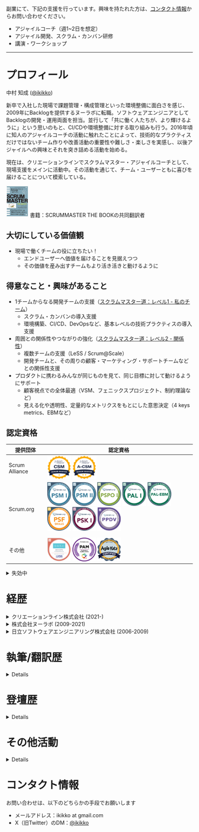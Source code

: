 副業にて、下記の支援を行っています。興味を持たれた方は、[コンタクト情報](#コンタクト情報)からお問い合わせください。

- アジャイルコーチ（週1~2日を想定）
- アジャイル開発、スクラム・カンバン研修
- 講演・ワークショップ

---

# プロフィール
中村 知成 ([@ikikko](https://x.com/ikikko))

新卒で入社した現場で課題管理・構成管理といった環境整備に面白さを感じ、2009年にBacklogを提供するヌーラボに転職。ソフトウェアエンジニアとしてBacklogの開発・運用両面を担当。並行して「共に働く人たちが、より輝けるように」という思いのもと、CI/CDや環境整備に対する取り組みも行う。2016年頃に知人のアジャイルコーチの活動に触れたことによって、技術的なプラクティスだけではないチーム作りや改善活動の重要性や難しさ・楽しさを実感し、以後アジャイルへの興味とそれを突き詰める活動を始める。

現在は、クリエーションラインでスクラムマスター・アジャイルコーチとして、現場支援をメインに活動中。その活動を通じて、チーム・ユーザーともに喜びを届けることについて模索している。

<a href="https://www.amazon.co.jp/dp/B08CRMPQL8" target="_blank"><img src="./image/book/SCRUMMASTER%20THE%20BOOK.jpeg" width="60px" /></a> 書籍：SCRUMMASTER THE BOOKの共同翻訳者

## 大切にしている価値観
* 現場で働くチームの役に立ちたい！
  * エンドユーザーへ価値を届けることを見据えつつ
  * その価値を産み出すチームもより活き活きと動けるように

## 得意なこと・興味があること
* 1チームからなる開発チームの支援（[スクラムマスター道：レベル1 - 私のチーム](https://speakerdeck.com/kawaguti/10years-in-agile-coach?slide=26)）
  * スクラム・カンバンの導入支援
  * 環境構築、CI/CD、DevOpsなど、基本レベルの技術プラクティスの導入支援
* 周囲との関係性やつながりの強化（[スクラムマスター道：レベル2 - 関係性](https://speakerdeck.com/kawaguti/10years-in-agile-coach?slide=26)）
  * 複数チームの支援（LeSS / Scrum@Scale）
  * 開発チームと、その周りの顧客・マーケティング・サポートチームなどとの関係性支援
* プロダクトに携わるみんなが同じものを見て、同じ目標に対して動けるようにサポート
  * 顧客視点での全体最適（VSM、フェニックスプロジェクト、制約理論など） 
  * 見える化や透明性、定量的なメトリクスをもとにした意思決定（4 keys metrics、EBMなど）

<!-- 
## 一緒に働きたいチーム
一緒に働く人たちに、役立ってるなあと求められる現場がいい。

* 自分なりのやり方もってるより、まだまだこれからな現場
* ただし、アジャイルな方向に向かいたい！と思ってる現場
  * 単一チームからやるのが王道だけど
  * そろそろ複数チームや周辺に広げていきたい、って思ってる現場もあり
    * そして、そっちの方が、スクラムマスターやコーチの需要は多くなりそう
* いまのところ、業界やサービスについては、そこまでこだわってはいない
-->

## 認定資格

|提供団体|認定資格|
|-------|------|
| Scrum Alliance | [<img src="./image/certification/csm.png" width="64px" />](https://www.scrumalliance.org/get-certified/scrum-master-track/certified-scrummaster) [<img src="./image/certification/advcsm.png" width="64px" />](https://www.scrumalliance.org/get-certified/scrum-master-track/advanced-certified-scrummaster) |
| Scrum.org | [<img src="./image/certification/psmi.png" width="64px" />](https://www.scrum.org/assessments/professional-scrum-master-i-certification) [<img src="./image/certification/psmii.png" width="64px" />](https://www.scrum.org/assessments/professional-scrum-master-ii-certification) [<img src="./image/certification/pspoi.png" width="64px" />](https://www.scrum.org/assessments/professional-scrum-product-owner-i-certification) [<img src="./image/certification/pali.png" width="64px" />](https://www.scrum.org/assessments/professional-agile-leadership-certification) [<img src="./image/certification/pal-ebm.png" width="64px" />](https://www.scrum.org/assessments/professional-agile-leadership-evidence-based-management-certification) [<img src="./image/certification/psfs.png" width="64px" style="padding-bottom: 10px;" />](https://www.scrum.org/assessments/professional-scrum-facilitation-skills-certification) [<img src="./image/certification/pski.png" width="64px" style="padding-bottom: 10px;" />](https://www.scrum.org/assessments/professional-scrum-with-kanban-certification) [<img src="./image/certification/ppdv.png" width="64px" style="padding-bottom: 10px;" />](https://www.scrum.org/assessments/professional-product-discovery-and-validation-certification)|
| その他 | [<img src="./image/certification/devops-fundamentals.png" width="64px" />](https://www.devopsagileskills.org/certifications/dasa-devops-fundamentals/) [<img src="./image/certification/pam.webp" width="64px" />](https://prokanban.org/professional-applied-metrics/) [<img src="./image/certification/akpf.png" width="64px" />](https://agilekata.jp/) |


<details>
<summary>失効中</summary>

|認定資格|
|------|
| [<img src="./image/certification/rsasp.png" width="64px" />](https://www.scruminc.com/scrum-at-scale-training/) |

</details>

# 経歴
<details>
<summary>クリエーションライン株式会社 (2021-)</summary>

## EBM研修・導入支援

[EBM（エビデンスベースドマネジメント）研修・導入支援サービス](https://www.creationline.com/services/ebm/)を、主担当としてサービス化して提供。

- 事業やプロダクトが提供する価値の理解と、価値に基づいたゴールの設定
- 設定したゴールにアラインメントして、日々の業務活動の実施

上記を実現できるように、社内外のチーム・プロジェクトに対して、EBMをベースとした研修・ワークショップや伴走支援を行っている。また、[ブログ](https://www.creationline.com/tech-blog/agile-devops/ebm)や登壇を通じて関連する情報の発信も積極的に行っている。

## 総合事務用品メーカーでのスクラムマスター (2024)

複数の業務ドメインに分かれているDX推進プロジェクトにおいて、一つのドメインのスクラムマスターを担当。

新しいチームの立ち上げ期に、POの壁打ち相手となり、初期プロダクトバックログ作成の支援や、ステークホルダーと共通認識を形成するキックオフワークのファシリテートなどを行った。

また、透明性を高める活動の一環で、実績をベースとしたスケジュール予測の土台作りを行い、全チームへ展開した。これにより、当初の計画と現状の乖離をプロジェクトに関わる全チームで認識でき、適切に検査と適応を図れる状態へと移行できた。

## Webサービス開発会社でのスクラムマスター (2022-2024)

Scrum@Scaleを採用しているWebサービス開発会社にて、スクラムマスターとして携わる。業務の半分はあるチームAのスクラムマスターとして、もう半分はチームAを含む4チームからなるスクラムオブスクラム（SoS）に対するスクラムマスター（SoSM）として活動。

チームAに対する業務内容は、1チームのときと変わらず。SoSMとしては、特定のチームというより、チーム横断の調整を中心に支援。チーム間の依存関係を洗い出し、クリティカルパスを見えるようにすることによって、SoSの透明性を高める活動などを行った。

### 関連するアウトプット

- Scrum@Scaleの知識習得：[「Scrum@Scale研修」参加レポート](https://www.creationline.com/tech-blog/62188)
- チーム横断調整の取り組み（テキストアウトラインのみの公開）：[Scrum@Scaleを用いたスケーリングという旅の始まり ~ 見える化を軸に、小さく変化を起こしていく ~
](https://confengine.com/conferences/scrum-fest-fukuoka-2024/proposal/19437/scrumscale)

## 物流会社向け受託開発でのスクラムマスター (2021-2022)

2~3チームからなるLeSSの体制で、社内用Webアプリケーションを開発している案件に、スクラムマスターとして支援していた。主にPO支援と、各チームのスクラムマスターと連携してチーム全体を見る役割を担っていた。

顧客企業所属のPOのキャリアが浅かったため、顧客企業側のステークホルダーとPOの架け橋となって、会話の場が円滑に進むようにファシリテート。その他、迅速な価値提供のためにフロー効率を優先する取り組みや、複数チーム間での完成の定義を定めるワークショップの主催などを行う。

並行して、開発者に対して技術的に支援。当初は自動テストの環境が十分に整備されておらず、開発者が整備するには時間やケイパビリティが不足していたため、自分が手を動かすことによってテスト環境の整備を進める。その環境をもとに、テストや品質をチームで考えて実践していくための土台を作った。

### 関連するアウトプット

- フロー効率に向けた取り組み / 完成の定義のワークショップ：[スクラムマスターの頭の中：あのときスクラムマスターは何を考えていたのか？](https://www.docswell.com/s/ikikko/KE2LQZ-in-scrum-masters-mind)
- 自動テスト環境の整備：[えっ、まだユニットテスト書いてない現場があるんですか？ - ボトムアップでもっといけてるチームになるために、たった一つの大事なこと -](https://speakerdeck.com/ikikko/why-dont-you-write-unit-tests)
- その他の開発環境整備：[2022/5/20-21日開催「Scrum Fest Niigata 2022」で発表してきました](https://www.creationline.com/tech-blog/51056)

## その他、研修・ワークショップの提供

スクラムマスターとしてチームを支援する傍ら、各種の研修やワークショップを提供している。

- アジャイル開発研修（座学・体験をセットとして、複数の顧客企業向けに、合計150名以上に対して研修を提供）
- バリューストリームマッピングワークショップ（[提供事例](https://www.creationline.com/clientvoice/case29)）
- [DevOpsビジネスシミュレーション研修：フェニックスプロジェクト](https://www.creationline.com/devops-ss/phoenix-project)
- キックオフ支援（インセプションデッキ作成ワークショップ など）

<br>

</details>

<details>
<summary>株式会社ヌーラボ (2009-2021)</summary>

## スクラムマスター・アジャイルコーチ (2016-2021)

知人のアジャイルコーチの活動に触れたことにより、技術的なプラクティスだけではないチーム作りや改善活動の重要性や難しさ・楽しさを実感。社内へのアジャイル推進を行う。

### インタビュー記事

- [リーダーが変われば仕事が変わる。組織と人の成長を後押ししてくれた現場コーチ(お客様インタビュー第7回目) ｜ GuildWorks -ギルドワークス-](https://guildworks.jp/works/item.html?id=25)
- [リーダーが変われば仕事が変わる。組織と人の成長を後押ししてくれた現場コーチ(お客様インタビュー第8回目) ｜ GuildWorks -ギルドワークス-](https://guildworks.jp/works/item.html?id=29)

## Backlog開発マネージャー (2016-2018)

チームのメンバーやチーム数が増えたことから、マネージャー職として活動。メンバーとの1on1や人材採用などのピープルマネジメントと、チームの目標設定の支援などを行う。

## Backlog開発・運用エンジニア (2012-2016)

Backlogの中の人として、開発・運用双方に携わる。機能開発だけでなく、開発した機能をそのまま運用も行い、ユーザーからの問い合わせも対応するなど、Webサービス運営に関連する一連の業務を経験。

また、このタイミングでCI/CD（Jenkins）の必要性や便利さに触れ、それらを社内外に推し進める活動を行ってきた。

### 使用技術

Java, Git, MySQL, Jenkins, Docker, Ansible, Linux, AWS

## 受託開発向けエンジニア (2009-2012)

### 使用技術

Java, Subversion, MySQL, Jenkins

<br>

</details>

<details>
<summary>日立ソフトウェアエンジニアリング株式会社 (2006-2009)</summary>

## 商社向け基幹システムの追加開発	(2006-2009)

### 使用技術

SAP, ABAP

<br>

</details>


# 執筆/翻訳歴
<details>

|日付|書籍|備考|
|---|--|---|
|2020/09/09|<a href="https://www.amazon.co.jp/dp/B08CRMPQL8" target="_blank"><img src="./image/book/SCRUMMASTER%20THE%20BOOK.jpeg" width="150px" /></a>|翻訳に参加。XP祭りで、[翻訳の進め方](https://www.slideshare.net/ikikko/scrummaster-the-book-x)を発表|
|2016/06/24|<a href="https://www.amazon.co.jp/dp/4802610432" target="_blank"><img src="./image/book/%E7%8F%BE%E5%A0%B4%E3%81%AE%E3%82%A4%E3%83%B3%E3%83%95%E3%83%A9%E5%B1%8B%E3%81%8B%E3%82%99%E6%95%99%E3%81%88%E3%82%8B%20%E3%82%A4%E3%83%B3%E3%83%95%E3%83%A9%E3%82%A8%E3%83%B3%E3%82%B7%E3%82%99%E3%83%8B%E3%82%A2%E3%81%AB%E3%81%AA%E3%82%8B%E3%81%9F%E3%82%81%E3%81%AE%E6%95%99%E7%A7%91%E6%9B%B8.jpeg" width="150px" /></a>|「第6章 DevOps時代に求められるスキル」を執筆。[ブログ](https://nulab.com/ja/blog/nulab/infra-engineer-book/)にて、本の内容と執筆環境の裏側を紹介|
|2014/04/24|<a href="https://www.amazon.co.jp/dp/4774163988" target="_blank"><img src="./image/book/WEB+DB%20PRESS%20Vol.80.jpeg" width="150px" /></a>|「特集3 はじめてのMac開発環境」を執筆|
|2012/12/22|<a href="https://www.amazon.co.jp/dp/4774153958" target="_blank"><img src="./image/book/WEB+DB%20PRESS%20Vol.72.jpeg" width="150px" /></a>|「特集3 Backlog/Cacoo開発ノウハウ大公開」を執筆|

</details>


# 登壇歴
<details>

|日付|イベント|スライド|備考|
|---|------|-----|----|
|2025/03/25|[実践的なスクラム学習に役立つ！日本語対応で注目のScrum.org™研修＆認定資格を解説](https://www.itpreneurs.co.jp/event/20250325sdo/)|[Scrum.org™研修＆認定資格 徹底解説](https://www.docswell.com/s/ikikko/5DN7DD-scrum-org-learning)||
|2025/03/17|[Scrum Fest Kanagawa 2025 -春の陣-](https://www.scrumfestkanagawa.org/2025spring)|[スクラムだけじゃない！アジャイルを実践するための普遍的なパターン「アジャイルのカタ」](https://www.docswell.com/s/ikikko/5MX2LN-agile-kata-yet-another-scrum)||
|2024/09/24|[CL Meetup #30](https://creationline.connpass.com/event/329178/)|EBMワークショップ（参加者限定公開）||
|2024/04/16|[DevOpsDays Tokyo 2024](https://www.devopsdaystokyo.org/)|[4 Keys Metricsだけじゃない！価値に目を向けたメトリクス：EBMに触れてみよう](https://www.docswell.com/s/ikikko/Z38X9Y-get-in-touch-with-ebm)||
|2023/03/07|[CL Meetup #6](https://creationline.connpass.com/event/274330/)|[ワークショップを「あー楽しかった」で終わらせない！次につながるアクションの定め方](https://www.docswell.com/s/ikikko/KNRMDQ-how-to-plan-the-action-with-workshop)||
|2022/11/04|[Scrum Fest Sapporo 2022](https://www.scrumfestsapporo.org)|[スクラムマスターの頭の中：あのときスクラムマスターは何を考えていたのか？](https://www.docswell.com/s/ikikko/KE2LQZ-2022-11-04-004804)||
|2022/05/21|[Scrum Fest Niigata 2022](https://www.scrumfestniigata.org/2022)|[半年前の僕らを超えろ！自動テストに向き合いながら、一歩ずつ進もうとしている現場のお話](https://www.docswell.com/s/ikikko/517LV5-baby-step-field-with-automation-test)|[発表内容紹介ブログ](https://www.creationline.com/lab/51056)|
|2022/02/24|[アジャイルひよこクラブ どんなメトリクスをとって、どう活用している？](https://agile-hiyoko-club.connpass.com/event/238670/)|[Scrum.orgのEVIDENCE-BASED MANAGEMENT(EBM) を受けてきたお話](https://speakerdeck.com/ikikko/taking-ebm-assessment-in-scrum-dot-org)||
|2021/10/02|[Scrum Fest Mikawa 2021](https://www.scrumfestmikawa.org/2021)|[えっ、まだユニットテスト書いてない現場があるんですか？ - ボトムアップでもっといけてるチームになるために、たった一つの大事なこと -](https://speakerdeck.com/ikikko/why-dont-you-write-unit-tests)||
|2021/09/18|[XP祭り2021 @ Online](http://xpjug.com/xp2021/)|[2人のスクラムマスターが、新しい現場に飛び込んでみたときのお話](https://docs.google.com/presentation/d/1eQuAoOtxp9wAL7txwSXfNr1uVzFx2O9ijutXfE4e7AY/edit#slide=id.p)||
|2021/01/06|[Regional SCRUM GATHERING Tokyo 2021](https://2021.scrumgatheringtokyo.org/)|[コロナ前からコミュニティでリモートモブで常に前に進む『The Great ScrumMaster』翻訳チームの話。普通の私たちが読みやすい本を目指して持続性のある翻訳作業に行きついた。](https://confengine.com/regional-scrum-gathering-tokyo-2021/proposal/15054/the-great-scrummaster)||
|2020/12/22|[Agile Tour Osaka × miniPLoP 2020](https://www.kokuchpro.com/event/8f4b35513c024ab78bc84c9b4cbcf81a/)|[SCRUMMASTER THE BOOKで広がるスクラムマスターの世界](https://www2.slideshare.net/ikikko/scrummaster-the-book)|[参加報告ブログ](https://ikikko.hatenablog.com/entry/2020/12/29/012735)|
|2020/09/19|[XP祭り2020 @ Online](http://xpjug.com/xp2020/)|[SCRUMMASTER THE BOOK翻訳活動における、リモート x モブ実践](https://www.slideshare.net/ikikko/scrummaster-the-book-x)||
|2020/07/21|[企画から展開までどのような作業が発生するかを可視化し、チーム内の無駄に気付ける方法（VSM）](https://project-is-burning.connpass.com/event/181797/)|[バリューストリームマッピング](https://speakerdeck.com/nulabinc/what-is-a-value-stream-mapping)|ワークショップ有|
|2020/06/30|[チームで共通認識を持ちプロジェクトの方向性を統一する方法と体験ワークショップ（インセプションデッキ）](https://project-is-burning.connpass.com/event/178666/)|[インセプションデッキとは](https://speakerdeck.com/nulabinc/what-is-a-inception-deck)|ワークショップ有。同テーマで数回実施|
|2020/04/27|[カンバンボードの上手な活用術（初級編）](https://project-is-burning.connpass.com/event/172700/)|[カンバンボード活用術](https://speakerdeck.com/nulabinc/good-usage-of-kanban-board)|ワークショップ有。同テーマで数回実施|
|2019/07/29|[京都アジャイル勉強会 #91](https://kyoaja.connpass.com/event/138909/)|[アジャイルに有効な「ボード」の最適解を本気出して考えてみた](https://backlog.com/ja/blog/ultimate-agile-board/)||
|2019/05/28|[CircleCI ユーザーコミュニティミートアップ #4](https://circleci.connpass.com/event/125622/)|[Orbs開発の流れ ~はじめの一歩から、組織的にメンテしていくための環境構築まで](https://speakerdeck.com/nulabinc/flow-of-orbs-development)|[作ったOrbの紹介ブログ](https://www.typetalk.com/ja/blog/how-to-integrate-circleci-with-typetalk-to-automatically-notify-of-build-results/)|
|2019/03/08|[DevLOVE関西 カンバンを武器に奮闘している2つの現場の話](https://devlove-kansai.doorkeeper.jp/events/86809)|[プロジェクトを成功させるためのWIPの取り扱いとメンバー構成](https://speakerdeck.com/nulabinc/wip-and-members-for-project-goal)||
|2018/02/23|[アジャイルひよこクラブ みんな失敗から始まった！はじめてのアジャイルつまずき体験](https://agile-hiyoko-club.connpass.com/event/77141/)|[スクラム風でのつまずき体験から学んだこと](https://www.slideshare.net/ikikko/ss-88893441)||
|2018/01/12|[eureka x Nulab スクラム開発の現場](https://eure.connpass.com/event/74590/)|[2人のアジャイルコーチが語る、とある現場支援の回想録](https://speakerdeck.com/nulabinc/memoir-about-a-field-support-by-2-agile-coaches)||
|2017/11/08|第11回 Jenkins勉強会|[Jenkins world 2017の報告](https://www.slideshare.net/ikikko/jenkins-world-2017-81751611)||
|2017/08/25|[Geeks Who Drink in Tokyo-Agile Team Edition-](https://nulab.connpass.com/event/63537/)|[現場リーダーが変わっていくなかで身につけたもの](https://speakerdeck.com/nulabinc/what-a-leader-learned-in-changing)||
|2017/07/07|第10回 Jenkins勉強会|[プルリクエストCI時のTIPSとJenkinsおじさん](https://speakerdeck.com/nulabinc/pullrequest-ci-and-jenkins-master)||
|2017/01/13|[Regional SCRUM GATHERING Tokyo 2017](https://2017.scrumgatheringtokyo.org/)|[個人プレイからチームプレイへと 変革する組織](https://speakerdeck.com/nulabinc/ge-ren-pureikaratimupureiheto-bian-ge-suruzu-zhi)||
|2016/08/10|[第9回Jenkins勉強会](https://jenkins.connpass.com/event/35030/)|[Jenkins 2を使った究極のpipeline ~ 明日もう一度来てください、本物のpipelineをお見せしますよ ~](https://www.slideshare.net/ikikko/jenkins-2pipeline-64866625)|[後日、内容を整理してまとめたブログ](https://nulab.com/ja/blog/backlog/jenkins-backlog-plugin-pipeline/)|
|2016/04/23|[第9回 コンテナ型仮想化の情報交換会＠福岡](https://ct-study.connpass.com/event/28449/)|[Docker in CI](https://speakerdeck.com/nulabinc/docker-in-ci-1)||
|2015/09/14|[Developers Summit 2015 FUKUOKA](https://event.shoeisha.jp/devsumi/20150914)|[継続的インテグレーションの過去・現在・そして未来 〜ヌーラボの事例と共に考える〜](https://speakerdeck.com/nulabinc/ji-sok-de-integuresiyonfalseguo-qu-xian-zai-sositewei-lai-nurabofalseshi-li-togong-nikao-eru)||
|2014/02/04|[NUCON](https://nucon.nulab.com/)|[職人任せにしないインフラ構築/運用 ~ DevOps時代を生きぬくために ~](https://speakerdeck.com/nulabinc/yun-yong-devopsshi-dai-wosheng-kinukutameni)||

</details>


# その他活動
<details>

## ブログ

上から順に、新しい情報を掲載しています

* [会社ブログ＠クリエーションライン](https://www.creationline.com/tech-blog/author/t-nakamura)
* [個人ブログ](https://ikikko.hatenablog.com/)
* [会社ブログ＠ヌーラボ](https://backlog.com/ja/blog/?s=%E4%B8%AD%E6%9D%91)（名前でキーワード検索しているので同名の人が登場するブログも引っかかっていますが、大体は私のブログです）

<!-- ヌーラボ時代の情報なので、より新しい情報を前面に出したいので、コメントアウト

### 評判がよかったブログのピックアップ
* [振り返ればインセプションデッキがいた ~ ヌーラボにとってのインセプションデッキ ~](https://nulab.com/ja/blog/nulab/inception-deck-in-nulab/)
* [チームの期待値を合わせる！ドラッカー風エクササイズとタックマンモデルを組み合わせた結果](https://backlog.com/ja/blog/drucker-exercise-meets-tuckman-model/)
* [分散拠点のオフラインワークショップを上手にファシリテーションするコツ〜ヌーラボの場合〜](https://nulab.com/ja/blog/nulab/nulab-team-building-workshop/)
* [アジャイルなチームを改善するアイデア集「101 ideas for agile teams」で僕が学んだこと](https://backlog.com/ja/blog/101-ideas-for-agile-teams/)  

-->

## コミュニティ活動
 
* [Jenkinsユーザー会](https://jenkins.jp/)
  * 2回の[Jenkinsユーザーカンファレンス](https://jenkins.jp/juc2018/)をはじめとして、コミュニティの代表的な活動を行う
  * それをきっかけに、Jenkins World 2017で[Most Valuable Advocate賞を受賞](https://ikikko.hatenablog.com/entry/2017/09/01/075040)
* アジャイルコミュニティ
  * [Scrum Fest Fukuoka](https://www.scrumfestfukuoka.org/)実行委員
  * [Regional Scrum Gathering Tokyo](https://scrumgatheringtokyo.org/)をはじめとして、アジャイルに関するイベント・コミュニティに参加

</details>


# コンタクト情報
お問い合わせは、以下のどちらかの手段でお願いします

- メールアドレス：ikikko at gmail.com
- X（旧Twitter）のDM：[@ikikko](https://x.com/ikikko)
